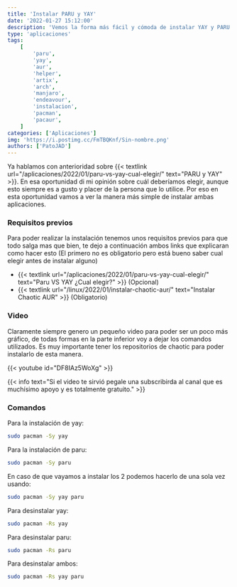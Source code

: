 ```yaml
---
title: 'Instalar PARU y YAY'
date: '2022-01-27 15:12:00'
description: 'Vemos la forma más fácil y cómoda de instalar YAY y PARU los dos AURHelpers más populares en la actualidad en cualquier distribución basada en Arch. En este caso Artix.'
type: 'aplicaciones'
tags:
    [
        'paru',
        'yay',
        'aur',
        'helper',
        'artix',
        'arch',
        'manjaro',
        'endeavour',
        'instalacion',
        'pacman',
        'pacaur',
    ]
categories: ['Aplicaciones']
img: 'https://i.postimg.cc/FmTBQKnf/Sin-nombre.png'
authors: ['PatoJAD']
---
```


Ya hablamos con anterioridad sobre {{< textlink url="/aplicaciones/2022/01/paru-vs-yay-cual-elegir/" text="PARU y YAY" >}}. En esa oportunidad di mi opinión sobre cuál deberíamos elegir, aunque esto siempre es a gusto y placer de la persona que lo utilice. Por eso en esta oportunidad vamos a ver la manera más simple de instalar ambas aplicaciones.

### Requisitos previos

Para poder realizar la instalación tenemos unos requisitos previos para que todo salga mas que bien, te dejo a continuación ambos links que explicaran como hacer esto (El primero no es obligatorio pero está bueno saber cual elegir antes de instalar alguno)

-   {{< textlink url="/aplicaciones/2022/01/paru-vs-yay-cual-elegir/" text="Paru VS YAY ¿Cual elegir?" >}} (Opcional)
-   {{< textlink url="/linux/2022/01/instalar-chaotic-aur/" text="Instalar Chaotic AUR" >}} (Obligatorio)

### Video

Claramente siempre genero un pequeño video para poder ser un poco más gráfico, de todas formas en la parte inferior voy a dejar los comandos utilizados. Es muy importante tener los repositorios de chaotic para poder instalarlo de esta manera.

{{< youtube id="DF8IAz5WoXg" >}}

{{< info text="Si el video te sirvió pegale una subscribirda al canal que es muchísimo apoyo y es totalmente gratuito." >}}

### Comandos

Para la instalación de yay:

```zsh
sudo pacman -Sy yay
```

Para la instalación de paru:

```zsh
sudo pacman -Sy paru
```

En caso de que vayamos a instalar los 2 podemos hacerlo de una sola vez usando:

```zsh
sudo pacman -Sy yay paru
```

Para desinstalar yay:

```zsh
sudo pacman -Rs yay
```

Para desinstalar paru:

```zsh
sudo pacman -Rs paru
```

Para desinstalar ambos:

```zsh
sudo pacman -Rs yay paru
```
